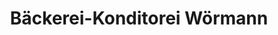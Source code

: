 ---
title: "Bäckerei-Konditorei Wörmann"
url: /vierkirchen/baeckerei-konditorei-woermann-groebmaierstrasse/
shop: Lebensmittel
---